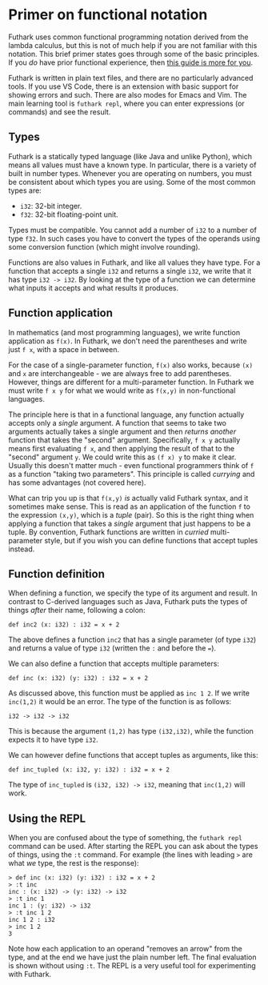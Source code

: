 # Primer on functional notation

Futhark uses common functional programming notation derived from the
lambda calculus, but this is not of much help if you are not familiar
with this notation.  This brief primer states goes through some of the
basic principles.  If you *do* have prior functional experience, then
[this guide is more for
you](https://futhark.readthedocs.io/en/latest/versus-other-languages.html).

Futhark is written in plain text files, and there are no particularly
advanced tools.  If you use VS Code, there is an extension with basic
support for showing errors and such.  There are also modes for Emacs
and Vim.  The main learning tool is `futhark repl`, where you can
enter expressions (or commands) and see the result.

## Types

Futhark is a statically typed language (like Java and unlike Python),
which means all values must have a known type.  In particular, there
is a variety of built in number types.  Whenever you are operating on
numbers, you must be consistent about which types you are using.  Some
of the most common types are:

* `i32`: 32-bit integer.
* `f32`: 32-bit floating-point unit.

Types must be compatible.  You cannot add a number of `i32` to a
number of type `f32`.  In such cases you have to convert the types of
the operands using some conversion function (which might involve
rounding).

Functions are also values in Futhark, and like all values they have
type.  For a function that accepts a single `i32` and returns a single
`i32`, we write that it has type `i32 -> i32`.  By looking at the type
of a function we can determine what inputs it accepts and what results
it produces.

## Function application

In mathematics (and most programming languages), we write function
application as `f(x)`.  In Futhark, we don't need the parentheses and
write just `f x`, with a space in between.

For the case of a single-parameter function, `f(x)` also works,
because `(x)` and `x` are interchangeable - we are always free to add
parentheses.  However, things are different for a multi-parameter
function.  In Futhark we must write `f x y` for what we would write as
`f(x,y)` in non-functional languages.

The principle here is that in a functional language, any function
actually accepts only a *single* argument.  A function that seems to
take two arguments actually takes a single argument and then *returns
another* function that takes the "second" argument.  Specifically, `f
x y` actually means first evaluating `f x`, and then applying the
result of that to the "second" argument `y`.  We could write this as
`(f x) y` to make it clear.  Usually this doesn't matter much - even
functional programmers think of `f` as a function "taking two
parameters".  This principle is called *currying* and has some
advantages (not covered here).

What can trip you up is that `f(x,y)` *is* actually valid Futhark
syntax, and it sometimes make sense.  This is read as an application
of the function `f` to the expression `(x,y)`, which is a *tuple*
(pair).  So this is the right thing when applying a function that
takes a *single* argument that just happens to be a tuple.  By
convention, Futhark functions are written in *curried* multi-parameter
style, but if you wish you can define functions that accept tuples
instead.

## Function definition

When defining a function, we specify the type of its argument and
result.  In contrast to C-derived languages such as Java, Futhark puts
the types of things *after* their name, following a colon:

```Futhark
def inc2 (x: i32) : i32 = x + 2
```

The above defines a function `inc2` that has a single parameter (of
type `i32`) and returns a value of type `i32` (written the `:` and
before the `=`).

We can also define a function that accepts multiple parameters:

```Futhark
def inc (x: i32) (y: i32) : i32 = x + 2
```

As discussed above, this function must be applied as `inc 1 2`.  If we
write `inc(1,2)` it would be an error.  The type of the function is as
follows:

```Futhark
i32 -> i32 -> i32
```

This is because the argument `(1,2)` has type `(i32,i32)`, while the
function expects it to have type `i32`.

We can however define functions that accept tuples as arguments, like
this:

```Futhark
def inc_tupled (x: i32, y: i32) : i32 = x + 2
```

The type of `inc_tupled` is `(i32, i32) -> i32`, meaning that
`inc(1,2)` will work.

## Using the REPL

When you are confused about the type of something, the `futhark repl`
command can be used.  After starting the REPL you can ask about the
types of things, using the `:t` command.  For example (the lines with
leading `>` are what *we* type, the rest is the response):

```
> def inc (x: i32) (y: i32) : i32 = x + 2
> :t inc
inc : (x: i32) -> (y: i32) -> i32
> :t inc 1
inc 1 : (y: i32) -> i32
> :t inc 1 2
inc 1 2 : i32
> inc 1 2
3
```

Note how each application to an operand "removes an arrow" from the
type, and at the end we have just the plain number left.  The final
evaluation is shown without using `:t`.  The REPL is a very useful
tool for experimenting with Futhark.

